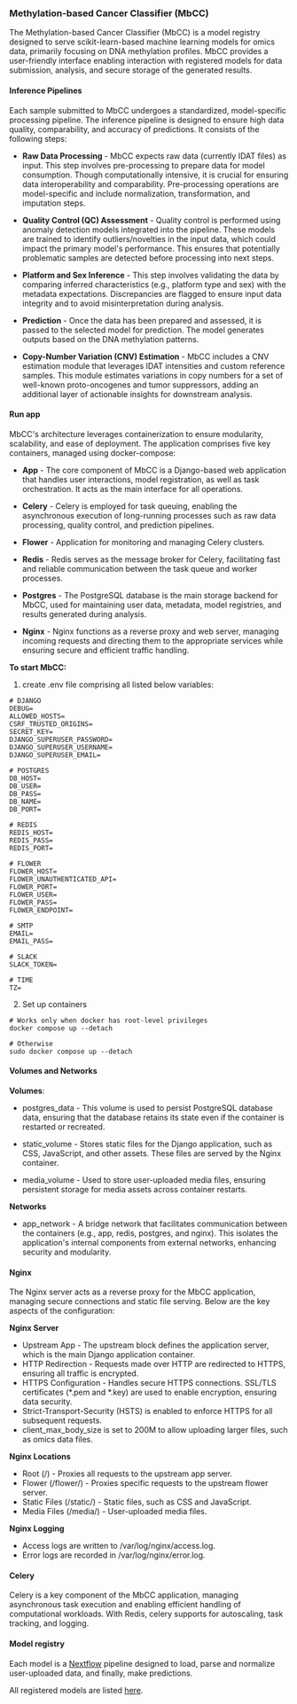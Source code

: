 ### Methylation-based Cancer Classifier (MbCC)
The Methylation-based Cancer Classifier (MbCC) is a model registry designed to serve scikit-learn-based machine learning models for omics data, primarily focusing on DNA methylation profiles. 
MbCC provides a user-friendly interface enabling interaction with registered models for data submission, analysis, and secure storage of the generated results.

#### Inference Pipelines
Each sample submitted to MbCC undergoes a standardized, model-specific processing pipeline. The inference pipeline is designed to ensure high data quality, comparability, and accuracy of predictions. It consists of the following steps:

- **Raw Data Processing** -
MbCC expects raw data (currently IDAT files) as input. This step involves pre-processing to prepare data for model consumption. Though computationally intensive, it is crucial for ensuring data interoperability and comparability. Pre-processing operations are model-specific and include normalization, transformation, and imputation steps.

- **Quality Control (QC) Assessment** -
Quality control is performed using anomaly detection models integrated into the pipeline. These models are trained to identify outliers/novelties in the input data, which could impact the primary model's performance. This ensures that potentially problematic samples are detected before processing into next steps.

- **Platform and Sex Inference** - 
This step involves validating the data by comparing inferred characteristics (e.g., platform type and sex) with the metadata expectations. Discrepancies are flagged to ensure input data integrity and to avoid misinterpretation during analysis.

- **Prediction** - 
Once the data has been prepared and assessed, it is passed to the selected model for prediction. The model generates outputs based on the DNA methylation patterns.

- **Copy-Number Variation (CNV) Estimation** - 
MbCC includes a CNV estimation module that leverages IDAT intensities and custom reference samples. This module estimates variations in copy numbers for a set of well-known proto-oncogenes and tumor suppressors, adding an additional layer of actionable insights for downstream analysis.


#### Run app
MbCC's architecture leverages containerization to ensure modularity, scalability, and ease of deployment. The application comprises five key containers, managed using docker-compose:

- **App** - The core component of MbCC is a Django-based web application that handles user interactions, model registration, as well as task orchestration. It acts as the main interface for all operations.

- **Celery** - Celery is employed for task queuing, enabling the asynchronous execution of long-running processes such as raw data processing, quality control, and prediction pipelines.

- **Flower** - Application for monitoring and managing Celery clusters.

- **Redis** - Redis serves as the message broker for Celery, facilitating fast and reliable communication between the task queue and worker processes.

- **Postgres** - The PostgreSQL database is the main storage backend for MbCC, used for maintaining user data, metadata, model registries, and results generated during analysis.

- **Nginx** - Nginx functions as a reverse proxy and web server, managing incoming requests and directing them to the appropriate services while ensuring secure and efficient traffic handling.


**To start MbCC:**

1. create .env file comprising all listed below variables:

```
# DJANGO
DEBUG=
ALLOWED_HOSTS=
CSRF_TRUSTED_ORIGINS=
SECRET_KEY=
DJANGO_SUPERUSER_PASSWORD=
DJANGO_SUPERUSER_USERNAME=
DJANGO_SUPERUSER_EMAIL=

# POSTGRES
DB_HOST=
DB_USER=
DB_PASS=
DB_NAME=
DB_PORT=

# REDIS
REDIS_HOST=
REDIS_PASS=
REDIS_PORT=

# FLOWER
FLOWER_HOST=
FLOWER_UNAUTHENTICATED_API=
FLOWER_PORT=
FLOWER_USER=
FLOWER_PASS=
FLOWER_ENDPOINT=

# SMTP
EMAIL=
EMAIL_PASS=

# SLACK
SLACK_TOKEN=

# TIME
TZ=
```

2. Set up containers

 ```
 # Works only when docker has root-level privileges
 docker compose up --detach
 
 # Otherwise
 sudo docker compose up --detach
 ```

#### Volumes and Networks

**Volumes**:
- postgres_data - This volume is used to persist PostgreSQL database data, ensuring that the database retains its state even if the container is restarted or recreated.

- static_volume - Stores static files for the Django application, such as CSS, JavaScript, and other assets. These files are served by the Nginx container.

- media_volume - Used to store user-uploaded media files, ensuring persistent storage for media assets across container restarts.

**Networks**
- app_network - A bridge network that facilitates communication between the containers (e.g., app, redis, postgres, and nginx). This isolates the application's internal components from external networks, enhancing security and modularity.

#### Nginx
The Nginx server acts as a reverse proxy for the MbCC application, managing secure connections and static file serving. Below are the key aspects of the configuration:

**Nginx Server**
- Upstream App - The upstream block defines the application server, which is the main Django application container.
- HTTP Redirection - Requests made over HTTP are redirected to HTTPS, ensuring all traffic is encrypted.
- HTTPS Configuration - Handles secure HTTPS connections.  SSL/TLS certificates (*.pem and *.key) are used to enable encryption, ensuring data security.
- Strict-Transport-Security (HSTS) is enabled to enforce HTTPS for all subsequent requests.
- client_max_body_size is set to 200M to allow uploading larger files, such as omics data files.

**Nginx Locations**
- Root (/) - Proxies all requests to the upstream app server. 
- Flower (/flower/) - Proxies specific requests to the upstream flower server.
- Static Files (/static/) - Static files, such as CSS and JavaScript.
- Media Files (/media/) - User-uploaded media files.

**Nginx Logging**
- Access logs are written to /var/log/nginx/access.log.
- Error logs are recorded in /var/log/nginx/error.log.

#### Celery
Celery is a key component of the MbCC application, managing asynchronous task execution and enabling efficient handling of computational workloads. 
With Redis, celery supports for autoscaling, task tracking, and logging.

#### Model registry
Each model is a [Nextflow](https://www.nextflow.io/) pipeline designed to load, parse and normalize 
user-uploaded data, and finally, make predictions.

All registered models are listed [here](https://mbcc.pum.edu.pl/models-collection).
